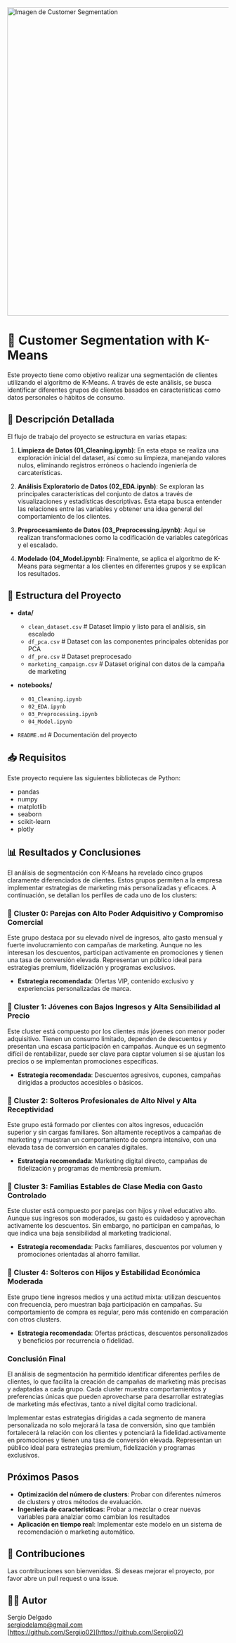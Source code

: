 <img src="https://www.xsights.co.uk/wp-content/uploads/2024/05/musteri-segmentasyonu.png" alt="Imagen de Customer Segmentation" width="700"/>

# 🛒 Customer Segmentation with K-Means

Este proyecto tiene como objetivo realizar una segmentación de clientes utilizando el algoritmo de K-Means. A través de este análisis, se busca identificar diferentes grupos de clientes basados en características como datos personales o hábitos de consumo.

## 📝 Descripción Detallada

El flujo de trabajo del proyecto se estructura en varias etapas:

1. **Limpieza de Datos (01_Cleaning.ipynb)**: En esta etapa se realiza una exploración inicial del dataset, así como su limpieza, manejando valores nulos, eliminando registros erróneos o haciendo ingeniería de carcaterísticas.

2. **Análisis Exploratorio de Datos (02_EDA.ipynb)**: Se exploran las principales características del conjunto de datos a través de visualizaciones y estadísticas descriptivas. Esta etapa busca entender las relaciones entre las variables y obtener una idea general del comportamiento de los clientes.

3. **Preprocesamiento de Datos (03_Preprocessing.ipynb)**: Aquí se realizan transformaciones como la codificación de variables categóricas y el escalado.

4. **Modelado (04_Model.ipynb)**: Finalmente, se aplica el algoritmo de K-Means para segmentar a los clientes en diferentes grupos y se explican los resultados.


## 📂 Estructura del Proyecto


- **data/**
  - `clean_dataset.csv` # Dataset limpio y listo para el análisis, sin escalado
  - `df_pca.csv` # Dataset con las componentes principales obtenidas por PCA
  - `df_pre.csv` # Dataset preprocesado
  - `marketing_campaign.csv` # Dataset original con datos de la campaña de marketing

- **notebooks/**
  - `01_Cleaning.ipynb`
  - `02_EDA.ipynb`
  - `03_Preprocessing.ipynb`
  - `04_Model.ipynb`

-  `README.md` # Documentación del proyecto

## 📥 Requisitos

Este proyecto requiere las siguientes bibliotecas de Python:

- pandas
- numpy
- matplotlib
- seaborn
- scikit-learn
- plotly

## 📊 Resultados y Conclusiones

El análisis de segmentación con K-Means ha revelado cinco grupos claramente diferenciados de clientes. Estos grupos permiten a la empresa implementar estrategias de marketing más personalizadas y eficaces. A continuación, se detallan los perfiles de cada uno de los clusters:

### 🔸 Cluster 0: Parejas con Alto Poder Adquisitivo y Compromiso Comercial
Este grupo destaca por su elevado nivel de ingresos, alto gasto mensual y fuerte involucramiento con campañas de marketing. Aunque no les interesan los descuentos, participan activamente en promociones y tienen una tasa de conversión elevada. Representan un público ideal para estrategias premium, fidelización y programas exclusivos.

- **Estrategia recomendada**: Ofertas VIP, contenido exclusivo y experiencias personalizadas de marca.

### 🔸 Cluster 1: Jóvenes con Bajos Ingresos y Alta Sensibilidad al Precio
Este cluster está compuesto por los clientes más jóvenes con menor poder adquisitivo. Tienen un consumo limitado, dependen de descuentos y presentan una escasa participación en campañas. Aunque es un segmento difícil de rentabilizar, puede ser clave para captar volumen si se ajustan los precios o se implementan promociones específicas.

- **Estrategia recomendada**: Descuentos agresivos, cupones, campañas dirigidas a productos accesibles o básicos.

### 🔸 Cluster 2: Solteros Profesionales de Alto Nivel y Alta Receptividad
Este grupo está formado por clientes con altos ingresos, educación superior y sin cargas familiares. Son altamente receptivos a campañas de marketing y muestran un comportamiento de compra intensivo, con una elevada tasa de conversión en canales digitales.

- **Estrategia recomendada**: Marketing digital directo, campañas de fidelización y programas de membresía premium.

### 🔸 Cluster 3: Familias Estables de Clase Media con Gasto Controlado
Este cluster está compuesto por parejas con hijos y nivel educativo alto. Aunque sus ingresos son moderados, su gasto es cuidadoso y aprovechan activamente los descuentos. Sin embargo, no participan en campañas, lo que indica una baja sensibilidad al marketing tradicional.

- **Estrategia recomendada**: Packs familiares, descuentos por volumen y promociones orientadas al ahorro familiar.

### 🔸 Cluster 4: Solteros con Hijos y Estabilidad Económica Moderada
Este grupo tiene ingresos medios y una actitud mixta: utilizan descuentos con frecuencia, pero muestran baja participación en campañas. Su comportamiento de compra es regular, pero más contenido en comparación con otros clusters.

- **Estrategia recomendada**: Ofertas prácticas, descuentos personalizados y beneficios por recurrencia o fidelidad.

### Conclusión Final

El análisis de segmentación ha permitido identificar diferentes perfiles de clientes, lo que facilita la creación de campañas de marketing más precisas y adaptadas a cada grupo. Cada cluster muestra comportamientos y preferencias únicas que pueden aprovecharse para desarrollar estrategias de marketing más efectivas, tanto a nivel digital como tradicional. 

Implementar estas estrategias dirigidas a cada segmento de manera personalizada no solo mejorará la tasa de conversión, sino que también fortalecerá la relación con los clientes y potenciará la fidelidad.activamente en promociones y tienen una tasa de conversión elevada. Representan un público ideal para estrategias premium, fidelización y programas exclusivos.

## Próximos Pasos

- **Optimización del número de clusters**: Probar con diferentes números de clusters y otros métodos de evaluación.
- **Ingeniería de características**: Probar a mezclar o crear nuevas variables para analziar como cambian los resultados
- **Aplicación en tiempo real**: Implementar este modelo en un sistema de recomendación o marketing automático.

## 🤝 Contribuciones

Las contribuciones son bienvenidas. Si deseas mejorar el proyecto, por favor abre un pull request o una issue.

## 👨‍💻 Autor

Sergio Delgado  
sergiodelamp@gmail.com  
[https://github.com/Sergiio02](https://github.com/Sergiio02)
